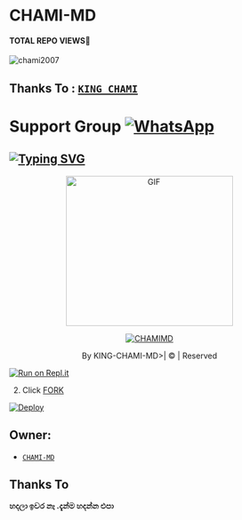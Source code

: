 # CHAMI-MD
#### TOTAL REPO VIEWS📍
<p align="left"> <img src="https://komarev.com/ghpvc/?username=chami2007&label=Profile%20views&color=0e75b6&style=flat" alt="chami2007" /> </p>

## Thanks To : [`KING_CHAMI`](https://github.com/KINGCHAMI)

# Support Group <a href=""><img alt="WhatsApp" src="https://img.shields.io/badge/-Whatsapp%20Group-lightgrey?style=for-the-badge&logo=whatsapp&logoColor=white"/></a>

## [![Typing SVG](https://readme-typing-svg.herokuapp.com?font=Rockstar-ExtraBold&color=F33A6A&lines=WELCOME+TO+CHAMI+MD+WA+BOT.;CREATED+BY+CHAMI+MD;BEST+MULTIDEVICE+WA+BOT;THANKS+FOR+VISITING+MY+GIT)](https://git.io/typing-svg)

 </a>

</p>

<div align="center">

  <p align="center">

<img src="https://i.ibb.co/K0nmnF3/chami.png" alt="GIF" width="300" height="270"/>

</p>

  <p align="center">

<a href="#"><img title="CHAMIMD" src="https://img.shields.io/badge/CHAMI-MD-blue?colorA=%23ff0000&colorB=%23017e40&style=for-the-badge"></a>

</p>

</div>

<p align="center">By KING-CHAMI-MD>| © | Reserved  </br> 


[![Run on Repl.it](https://repl.it/badge/github/quiec/whatsasena)](https://replit.com/@chaminduindula2/KING-CHAMI-V1-2?v=1)


2. Click [FORK](https://github.com/CHAMI2007/KING-CHAMI-V1)


[![Deploy](https://www.herokucdn.com/deploy/button.svg)](https://heroku.com/deploy?template=https://github.com/CHAMI2007/KING-CHAMI-V1)



## Owner:
* [`CHAMI-MD`]([[https://github.com/CHAMI2007/KING-CHAMI-V1])

## Thanks To



**හදලා ඉවර නෑ .දැන්ම හදන්න එපා**
